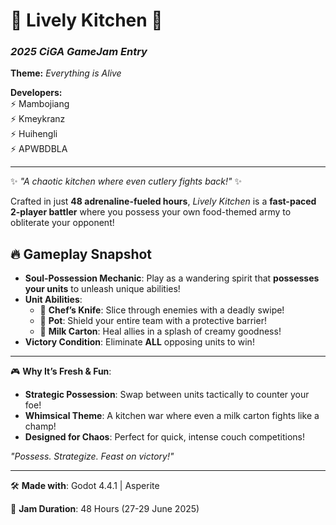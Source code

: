 # 🍳 Lively Kitchen 🥛  
### *2025 CiGA GameJam Entry*  
**Theme:** *Everything is Alive*  

**Developers:**  
⚡ Mambojiang  
⚡ Kmeykranz  
⚡ Huihengli  
⚡ APWBDBLA  

---

✨ *"A chaotic kitchen where even cutlery fights back!"* ✨  

Crafted in just **48 adrenaline-fueled hours**, *Lively Kitchen* is a **fast-paced 2-player battler** where you possess your own food-themed army to obliterate your opponent!  

## 🔥 **Gameplay Snapshot**  
- **Soul-Possession Mechanic**: Play as a wandering spirit that **possesses your units** to unleash unique abilities!  
- **Unit Abilities**:  
  - 🔪 **Chef’s Knife**: Slice through enemies with a deadly swipe!  
  - 🍲 **Pot**: Shield your entire team with a protective barrier!  
  - 🥛 **Milk Carton**: Heal allies in a splash of creamy goodness!  
- **Victory Condition**: Eliminate **ALL** opposing units to win!  

---

🎮 **Why It’s Fresh & Fun**:  
- **Strategic Possession**: Swap between units tactically to counter your foe!  
- **Whimsical Theme**: A kitchen war where even a milk carton fights like a champ!  
- **Designed for Chaos**: Perfect for quick, intense couch competitions!  

*"Possess. Strategize. Feast on victory!"*  

---

🛠️ **Made with**: Godot 4.4.1 | Asperite

📅 **Jam Duration**: 48 Hours (27-29 June 2025)  